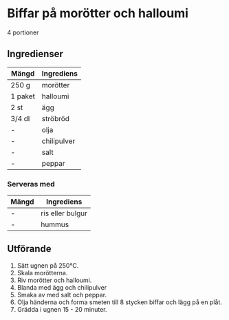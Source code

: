 # Biffar på morötter och halloumi
4 portioner
## Ingredienser

Mängd|Ingrediens
------------ | -------------
250 g|morötter
1 paket|halloumi
2 st|ägg
3/4 dl|ströbröd
\-|olja
\-|chilipulver
\-|salt
\-|peppar

### Serveras med

Mängd| Ingrediens
------------ | -------------
\-|ris eller bulgur
\-|hummus

## Utförande
1. Sätt ugnen på 250℃.
2. Skala morötterna.
3. Riv morötter och halloumi.
4. Blanda med ägg och chilipulver
5. Smaka av med salt och peppar.
6. Olja händerna och forma smeten till 8 stycken biffar och lägg på en plåt.
7. Grädda i ugnen 15 - 20 minuter.
